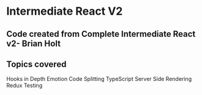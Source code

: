 # Intermediate React V2

## Code created from Complete Intermediate React v2- Brian Holt

## Topics covered

Hooks in Depth
Emotion
Code Splitting
TypeScript
Server Side Rendering
Redux
Testing
